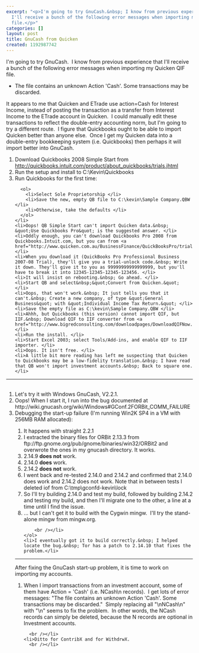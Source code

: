 ```yaml
---
excerpt: "<p>I'm going to try GnuCash.&nbsp; I know from previous experience that
  I'll receive a bunch of the following error messages when importing my Quicken QIF
  file.</p>"
categories: []
layout: post
title: GnuCash from Quicken
created: 1192987742
---
```

<p>I'm going to try GnuCash.&nbsp; I know from previous experience that I'll receive a bunch of the following error messages when importing my Quicken QIF file.</p>
  <ul>
    <li>The file contains an unknown Action 'Cash'. Some transactions may be discarded. </li>
  </ul>
  <p>It appears to me that Quicken and ETrade use action=Cash for Interest Income, instead of posting the transaction as a transfer from Interest Income to the ETrade account in Quicken.&nbsp; I could manually edit these transactions to reflect the double-entry accounting norm, but I'm going to try a different route.&nbsp; I figure that Quickbooks ought to be able to import Quicken better than anyone else.&nbsp; Once I get my Quicken data into a double-entry bookkeeping system (i.e. Quickbooks) then perhaps it will import better into GnuCash.</p>
  <ol>
    <li>Download Quickbooks 2008 Simple Start from <a href="http://quickbooks.intuit.com/product/about_quickbooks/trials.jhtml">http://quickbooks.intuit.com/product/about_quickbooks/trials.jhtml</a></li>
    <li>Run the setup and install to C:\Kevin\Quickbooks </li>
    <li>Run Quickbooks for the first time: 
      
      
      
      
      
      <ol>
        <li>Select Sole Proprietorship </li>
        <li>Save the new, empty QB file to C:\kevin\Sample Company.QBW </li>
        <li>Otherwise, take the defaults </li>
      </ol>
    </li>
    <li>Oops! QB Simple Start can't import Quicken data.&nbsp; &quot;Use Quickbooks Pro&quot; is the suggested answer. </li>
    <li>Oddly enough, you can't download Quickbooks Pro 2008 from Quickbooks.Intuit.com, but you can from <a href="http://www.quicken.com.au/BusinessFinance/QuickBooksPro/trial.aspx">http://www.quicken.com.au/BusinessFinance/QuickBooksPro/trial.aspx</a></li>
    <li>When you download it (QuickBooks Pro Professional Business 2007-08 Trial), they'll give you a trial-unlock code.&nbsp; Write it down. They'll give it to you as 99999999999999999, but you'll have to break it into 12345-12345-12345-123456. </li>
    <li>It will insist on rebooting.&nbsp; Go ahead. </li>
    <li>Start QB and select&nbsp;&quot;Convert from Quicken.&quot; </li>
    <li>Oops, that won't work.&nbsp; It just tells you that it can't.&nbsp; Create a new company, of type &quot;General Business&quot; with &quot;Individual Income Tax Return.&quot; </li>
    <li>Save the empty file as C:\kevin\Sample Company.QBW </li>
    <li>Ahhh, but Quickbooks (this version) cannot import QIF, but IIF.&nbsp; Download QIF to IIF converter from <a href="http://www.bigredconsulting.com/downloadpages/DownloadQIFNow.htm">http://www.bigredconsulting.com/downloadpages/DownloadQIFNow.htm</a></li>
    <li>Run the install. </li>
    <li>Start Excel 2003; select Tools/Add-ins, and enable QIF to IIF importer. </li>
    <li>Oops. It isn't free. </li>
    <li>A little bit more reading has left me suspecting that Quicken to Quickbooks may be a low-fidelity translation.&nbsp; I have read that QB won't import investment accounts.&nbsp; Back to square one. </li>
  </ol><hr />
  <ol>
    <br />
    <li>Let's try it with Windows GnuCash, V2.2.1.</li>
    <li>Oops! When I start it, I run into the bug documented at http://wiki.gnucash.org/wiki/Windows#GConf.2FORBit_COMM_FAILURE</li>
    <li>Debugging the start-up failure (I'm running Win2K SP4 in a VM with 256MB RAM allocated):</li>
    <ol>
      <li>It happens with straight 2.2.1</li>
      <li>I extracted the binary files for ORBit 2.13.3 from ftp://ftp.gnome.org/pub/gnome/binaries/win32/ORBit2 and overwrote the ones in my gnucash directory. It works.</li>
      <li>2.14.9 <strong>does not</strong> work.</li>
      <li>2.14.0 <strong>does</strong> work.</li>
      <li>2.14.2  <strong>does not</strong> work.</li>
      <li>I went back and re-tested 2.14.0 and 2.14.2 and confirmed that 2.14.0 does work and 2.14.2 does not work.
        Note that in between tests I deleted iof from C:\tmp\gconfd-kevin\lock</li>
      <li>So I'll try building 2.14.0 and test my build, followed by building 2.14.2 and testing my build, and then I'll migrate one to the other, a line at a time until I find the issue.&nbsp;</li>
      <li>... but I can't get it to build with the Cygwin mingw.&nbsp; I'll try the stand-alone mingw from mingw.org.
        
        
        <br /></li>
    </ol>
    <li>I eventually got it to build correctly.&nbsp; I helped locate the bug.&nbsp; Tor has a patch to 2.14.10 that fixes the problem.</li>
  </ol><hr />After fixing the GnuCash start-up problem, it is time to work on importing my accounts.
  
  <br />
  <ol>
    <li>When I import transactions from an investment account, some of them have Action = 'Cash' (i.e. NCash\n records).&nbsp; I get lots of error messages: &quot;The file contains an unknown Action 'Cash'. Some transactions may be discarded.&quot;&nbsp; Simply replacing all &quot;\nNCash\n&quot; with &quot;\n&quot; seems to fix the problem.&nbsp; In other words, the NCash records can simply be deleted, because the N records are optional in Investment accounts.
      
      <br /></li>
    <li>Ditto for ContribX and for WithdrwX.
      <br /></li>
  </ol>
